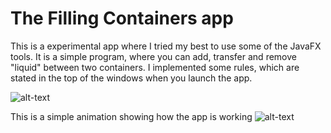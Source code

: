 # The Filling Containers app

This is a experimental app where I tried my best to use some of the JavaFX tools.
It is a simple program, where you can add, transfer and remove "liquid" between two containers.
I implemented some rules, which are stated in the top of the windows when you launch the app.

![alt-text](https://i.ibb.co/855HTJr/Screenshot-2021-06-29-171942.jpg)

This is a simple animation showing how the app is working
![alt-text](https://media.giphy.com/media/kw5JQJuASqqY3q7KWw/giphy.gif)
